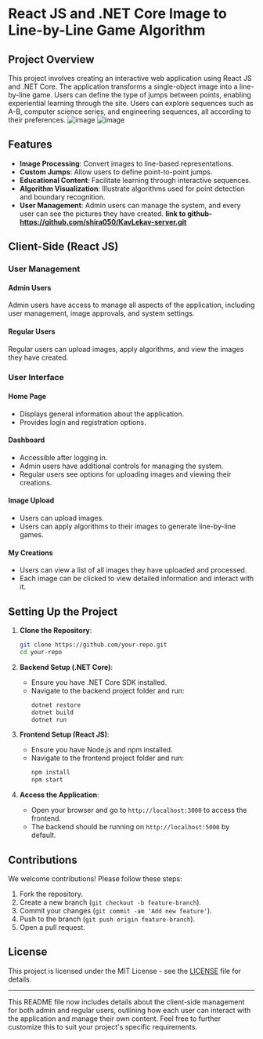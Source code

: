 
# React JS and .NET Core Image to Line-by-Line Game Algorithm

## Project Overview

This project involves creating an interactive web application using React JS and .NET Core. The application transforms a single-object image into a line-by-line game. Users can define the type of jumps between points, enabling experiential learning through the site. Users can explore sequences such as A-B, computer science series, and engineering sequences, all according to their preferences.
![image](https://github.com/shira050/KavLekav-client/assets/98688678/d100f97e-94f4-46ad-ad8f-52bb862b305b)
![image](https://github.com/shira050/KavLekav-client/assets/98688678/9c4940ba-d0a6-4e1c-91de-1319d29f4348)

## Features

- **Image Processing**: Convert images to line-based representations.
- **Custom Jumps**: Allow users to define point-to-point jumps.
- **Educational Content**: Facilitate learning through interactive sequences.
- **Algorithm Visualization**: Illustrate algorithms used for point detection and boundary recognition.
- **User Management**: Admin users can manage the system, and every user can see the pictures they have created.
**link to github-
https://github.com/shira050/KavLekav-server.git**
## Client-Side (React JS)

### User Management

#### Admin Users
Admin users have access to manage all aspects of the application, including user management, image approvals, and system settings.

#### Regular Users
Regular users can upload images, apply algorithms, and view the images they have created.

### User Interface

#### Home Page
- Displays general information about the application.
- Provides login and registration options.

#### Dashboard
- Accessible after logging in.
- Admin users have additional controls for managing the system.
- Regular users see options for uploading images and viewing their creations.

#### Image Upload
- Users can upload images.
- Users can apply algorithms to their images to generate line-by-line games.

#### My Creations
- Users can view a list of all images they have uploaded and processed.
- Each image can be clicked to view detailed information and interact with it.

## Setting Up the Project

1. **Clone the Repository**:
    ```bash
    git clone https://github.com/your-repo.git
    cd your-repo
    ```

2. **Backend Setup (.NET Core)**:
    - Ensure you have .NET Core SDK installed.
    - Navigate to the backend project folder and run:
      ```bash
      dotnet restore
      dotnet build
      dotnet run
      ```

3. **Frontend Setup (React JS)**:
    - Ensure you have Node.js and npm installed.
    - Navigate to the frontend project folder and run:
      ```bash
      npm install
      npm start
      ```

4. **Access the Application**:
    - Open your browser and go to `http://localhost:3000` to access the frontend.
    - The backend should be running on `http://localhost:5000` by default.

## Contributions

We welcome contributions! Please follow these steps:

1. Fork the repository.
2. Create a new branch (`git checkout -b feature-branch`).
3. Commit your changes (`git commit -am 'Add new feature'`).
4. Push to the branch (`git push origin feature-branch`).
5. Open a pull request.

## License

This project is licensed under the MIT License - see the [LICENSE](LICENSE) file for details.

---

This README file now includes details about the client-side management for both admin and regular users, outlining how each user can interact with the application and manage their own content. Feel free to further customize this to suit your project's specific requirements.
